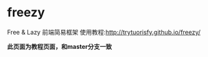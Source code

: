 freezy
======

Free &amp; Lazy 前端简易框架
使用教程:http://trytuorisfy.github.io/freezy/

**此页面为教程页面，和master分支一致**
